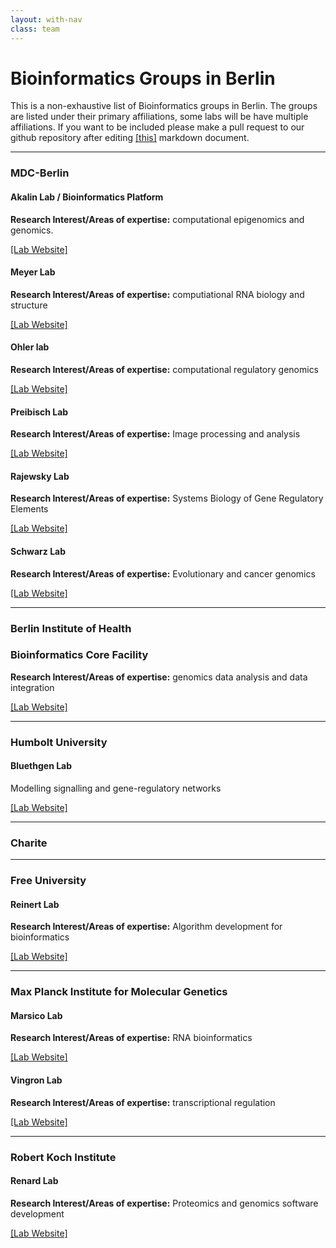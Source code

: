 ```yaml
---
layout: with-nav
class: team
---
```


# Bioinformatics Groups in Berlin
This is a non-exhaustive list of Bioinformatics groups in Berlin. The groups are listed under their primary
affiliations, some labs will be have multiple affiliations.
If you want to be included please make a pull request to our github repository after editing [[this]](https://github.com/BIMSBbioinfo/bimsbbioinfo.github.io/blob/master/berlin.markdown) markdown document.

---------------------------------------

### MDC-Berlin

#### Akalin Lab / Bioinformatics Platform
__Research Interest/Areas of expertise:__ computational epigenomics and genomics. 

[[Lab Website]](http://bioinformatics.mdc-berlin.de)

#### Meyer Lab
__Research Interest/Areas of expertise:__ computiational RNA biology and structure

[[Lab Website]](https://www.mdc-berlin.de/45451098/en/research/research_teams/bioinformatics-of-rna-structure-and-transcriptome-regulation)

#### Ohler lab
__Research Interest/Areas of expertise:__ computational regulatory genomics

[[Lab Website]](http://ohlerlab.mdc-berlin.de)

#### Preibisch Lab
__Research Interest/Areas of expertise:__ Image processing and analysis 

[[Lab Website]](http://preibischlab.mdc-berlin.de/)

#### Rajewsky Lab
__Research Interest/Areas of expertise:__ Systems Biology of Gene Regulatory Elements

[[Lab Website]](https://www.mdc-berlin.de/1151037/en/research/research_teams/systems_biology_of_gene_regulatory_elements)

#### Schwarz Lab
__Research Interest/Areas of expertise:__ Evolutionary and cancer genomics

[[Lab Website]](https://www.mdc-berlin.de/46613283/en/research/research_teams/evolution-and-cancer-genomics)

---------------------------------------

### Berlin Institute of Health

### Bioinformatics Core Facility
__Research Interest/Areas of expertise:__ genomics data analysis and data integration 

[[Lab Website]](https://www.bihealth.org/en/research/core-facilities/bioinformatics/)

---------------------------------------

### Humbolt University 

#### Bluethgen Lab
Modelling signalling and gene-regulatory networks

[[Lab Website]](http://www.sys-bio.net/)

---------------------------------------

### Charite

---------------------------------------

### Free University

#### Reinert Lab
__Research Interest/Areas of expertise:__ Algorithm development for bioinformatics

[[Lab Website]](https://www.molgen.mpg.de/93952/Regulation_der_Transkription)


---------------------------------------

### Max Planck Institute for Molecular Genetics

#### Marsico Lab
__Research Interest/Areas of expertise:__ RNA bioinformatics

[[Lab Website]](http://www.molgen.mpg.de/2733742/RNA-Bioinformatics)

#### Vingron Lab
__Research Interest/Areas of expertise:__ transcriptional regulation


[[Lab Website]](https://www.molgen.mpg.de/93952/Regulation_der_Transkription)

---------------------------------------

### Robert Koch Institute 

#### Renard Lab
__Research Interest/Areas of expertise:__ Proteomics and genomics software development

[[Lab Website]](http://www.rki.de/EN/Content/Institute/DepartmentsUnits/JuniorGroups/JRG4.html?nn=2386920)
